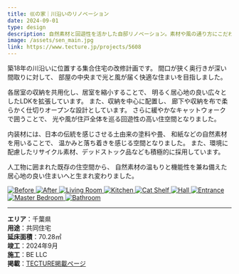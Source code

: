 ```yaml
---
title: 巛の家｜川沿いのリノベーション
date: 2024-09-01
type: design
description: 自然素材と回遊性を活かした自邸リノベーション。素材や風の通り方にこだわった設計です。
image: /assets/sen_main.jpg
link: https://www.tecture.jp/projects/5608
---
```


築18年の川沿いに位置する集合住宅の改修計画です。
間口が狭く奥行きが深い間取りに対して、
部屋の中央まで光と風が届く快適な住まいを目指しました。

各居室の収納を共用化し、居室を縮小することで、
明るく居心地の良い広々としたLDKを拡張しています。
また、収納を中心に配置し、
廊下や収納を布で柔らかく仕切りオープンな設計としています。
さらに緩やかなキャットウォークで囲うことで、
光や風が住戸全体を巡る回遊性の高い住空間となりました。

内装材には、日本の伝統を感じさせる土由来の塗料や畳、
和紙などの自然素材を用いることで、
温かみと落ち着きを感じる空間となりました。
また、環境に配慮したリサイクル素材、デッドストック品なども積極的に採用しています。

人工物に囲まれた既存の住空間から、
自然素材の温もりと機能性を兼ね備えた居心地の良い住まいへと生まれ変わりました。

<div class="grid md:grid-cols-3 gap-4 my-8">
  <a href="/assets/d/sen_before.png" data-lightbox="gallery" data-title="Before">
    <img src="/assets/d/sen_before.png" alt="Before" class="rounded shadow" />
  </a>
  <a href="/assets/d/sen_after.png" data-lightbox="gallery" data-title="After">
    <img src="/assets/d/sen_after.png" alt="After" class="rounded shadow" />
  </a>
  <a href="/assets/d/sen_ldk.JPG" data-lightbox="gallery" data-title="Living Room">
    <img src="/assets/d/sen_ldk.JPG" alt="Living Room" class="rounded shadow" />
  </a>
  <a href="/assets/d/sen_kitchen.JPG" data-lightbox="gallery" data-title="Kitchen">
    <img src="/assets/d/sen_kitchen.JPG" alt="Kitchen" class="rounded shadow" />
  </a>
  <a href="/assets/d/sen_catwalk.JPG" data-lightbox="gallery" data-title="Cat Shelf">
    <img src="/assets/d/sen_catwalk.JPG" alt="Cat Shelf" class="rounded shadow" />
  </a>
  <a href="/assets/d/sen_corridor.JPG" data-lightbox="gallery" data-title="Hall">
    <img src="/assets/d/sen_corridor.JPG" alt="Hall" class="rounded shadow" />
  </a>
  <a href="/assets/d/sen_corridor2.JPG" data-lightbox="gallery" data-title="Entrance">
    <img src="/assets/d/sen_corridor2.JPG" alt="Entrance" class="rounded shadow" />
  </a>
  <a href="/assets/d/sen_bedroom.JPG" data-lightbox="gallery" data-title="Master Bedroom">
    <img src="/assets/d/sen_bedroom.JPG" alt="Master Bedroom" class="rounded shadow" />
  </a>
  <a href="/assets/d/sen_bathroom.JPG" data-lightbox="gallery" data-title="Bathroom">
    <img src="/assets/d/sen_bathroom.JPG" alt="Bathroom" class="rounded shadow" />
  </a>
</div>

---

**エリア**：千葉県  
**用途**：共同住宅  
**延床面積**：70.28㎡  
**竣工**：2024年9月  
**施工**：BE LLC  
**掲載**：[TECTURE掲載ページ](https://www.tecture.jp/projects/5608)
